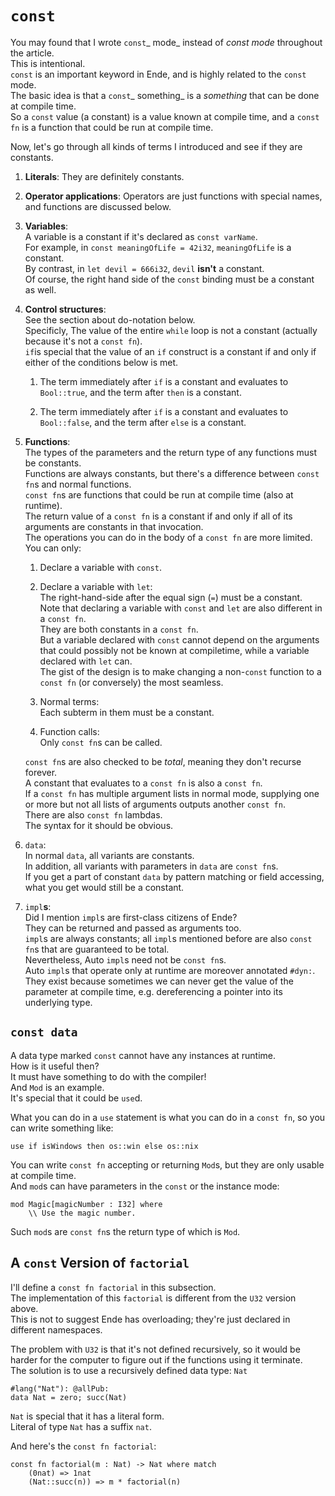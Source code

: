 # `const`

You may found that I wrote `const`_ mode_ instead of _const mode_ throughout the article.  
This is intentional.  
`const` is an important keyword in Ende, and is highly related to the `const` mode.  
The basic idea is that a `const`_ something_ is a _something_ that can be done at compile time.  
So a `const` value \(a constant\) is a value known at compile time, and a `const fn` is a function that could be run at compile time.

Now, let's go through all kinds of terms I introduced and see if they are constants.

1. **Literals**: They are definitely constants.

2. **Operator applications**: Operators are just functions with special names, and functions are discussed below.

3. **Variables**:  
   A variable is a constant if it's declared as `const varName`.  
   For example, in `const meaningOfLife = 42i32`, `meaningOfLife` is a constant.  
   By contrast, in `let devil = 666i32`, `devil` **isn't** a constant.  
   Of course, the right hand side of the `const` binding must be a constant as well.

4. **Control structures**:  
   See the section about do-notation below.  
   Specificly, The value of the entire `while` loop is not a constant \(actually because it's not a `const fn`\).  
   `if`is special that the value of an `if` construct is a constant if and only if either of the conditions below is met.

   1. The term immediately after `if` is a constant and evaluates to `Bool::true`, and the term after `then` is a constant.

   2. The term immediately after `if` is a constant and evaluates to `Bool::false`, and the term after `else` is a constant.

5. **Functions**:  
   The types of the parameters and the return type of any functions must be constants.  
   Functions are always constants, but there's a difference between `const fn`s and normal functions.  
   `const fn`s are functions that could be run at compile time \(also at runtime\).  
   The return value of a `const fn` is a constant if and only if all of its arguments are constants in that invocation.  
   The operations you can do in the body of a `const fn` are more limited.  
   You can only:

   1. Declare a variable with `const`.

   2. Declare a variable with `let`:  
      The right-hand-side after the equal sign \(`=`\) must be a constant.  
      Note that declaring a variable with `const` and `let` are also different in a `const fn`.  
      They are both constants in a `const fn`.  
      But a variable declared with `const` cannot depend on the arguments that could possibly not be known at compiletime, while a variable declared with `let` can.  
      The gist of the design is to make changing a non-`const` function to a `const fn` \(or conversely\) the most seamless.

   3. Normal terms:  
      Each subterm in them must be a constant.

   4. Function calls:  
      Only `const fn`s can be called.

   `const fn`s are also checked to be _total_, meaning they don't recurse forever.  
   A constant that evaluates to a `const fn` is also a `const fn`.  
   If a `const fn` has multiple argument lists in normal mode, supplying one or more but not all lists of arguments outputs another `const fn`.  
   There are also `const fn` lambdas.  
   The syntax for it should be obvious.

6. `data`:  
   In normal `data`, all variants are constants.  
   In addition, all variants with parameters in `data` are `const fn`s.  
   If you get a part of constant `data` by pattern matching or field accessing, what you get would still be a constant.

7. `impl`**s**:  
   Did I mention `impl`s are first-class citizens of Ende?  
   They can be returned and passed as arguments too.  
   `impl`s are always constants; all `impl`s mentioned before are also `const fn`s that are guaranteed to be total.  
   Nevertheless, Auto `impl`s need not be `const fn`s.  
   Auto `impl`s that operate only at runtime are moreover annotated `#dyn:`.  
   They exist because sometimes we can never get the value of the parameter at compile time, e.g. dereferencing a pointer into its underlying type.

## `const data`

A data type marked `const` cannot have any instances at runtime.  
How is it useful then?  
It must have something to do with the compiler!  
And `Mod` is an example.  
It's special that it could be `use`d.

What you can do in a `use` statement is what you can do in a `const fn`, so you can write something like:

```
use if isWindows then os::win else os::nix
```

You can write `const fn` accepting or returning `Mod`s, but they are only usable at compile time.  
And `mod`s can have parameters in the `const` or the instance mode:

```
mod Magic[magicNumber : I32] where
    \\ Use the magic number.
```

Such `mod`s are `const fn`s the return type of which is `Mod`.

## A `const` Version of `factorial`

I'll define a `const fn factorial` in this subsection.  
The implementation of this `factorial` is different from the `U32` version above.  
This is not to suggest Ende has overloading; they're just declared in different namespaces.

The problem with `U32` is that it's not defined recursively, so it would be harder for the computer to figure out if the functions using it terminate.  
The solution is to use a recursively defined data type: `Nat`

```
#lang("Nat"): @allPub:
data Nat = zero; succ(Nat)
```

`Nat` is special that it has a literal form.  
Literal of type `Nat` has a suffix `nat`.

And here's the `const fn factorial`:

```
const fn factorial(m : Nat) -> Nat where match
    (0nat) => 1nat
    (Nat::succ(n)) => m * factorial(n)
```



